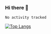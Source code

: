 ### Hi there 👋

<!--
**Alicechui/Alicechui** is a ✨ _special_ ✨ repository because its `README.md` (this file) appears on your GitHub profile.

Here are some ideas to get you started:

- 🔭 I’m currently working on ...
- 🌱 I’m currently learning ...
- 👯 I’m looking to collaborate on ...
- 🤔 I’m looking for help with ...
- 💬 Ask me about ...
- 📫 How to reach me: ...
- 😄 Pronouns: ...
- ⚡ Fun fact: ...
          SHOW_LINES_OF_CODE: "True"
          SHOW_TOTAL_CODE_TIME: "True"
          SHOW_PROFILE_VIEWS: "True"
          SHOW_COMMIT: "True"
          SHOW_DAYS_OF_WEEK: "True"
          SHOW_LANGUAGE: "True"
          SHOW_LANGUAGE_PER_REPO: "True"
          SHOW_LOC_CHART: "True"
-->

<!--START_SECTION:waka-->

```text
No activity tracked
```

<!--END_SECTION:waka-->
[![Top Langs](https://github-readme-stats.vercel.app/api/top-langs/?username=Alicechui&layout=compact)](https://github.com/Alicechui/github-readme-stats)

<!--SHOW_LINES_OF_CODE stars-->
<!--SHOW_LINES_OF_CODE ends-->



<!--START_SECTION:SHOW_PROFILE_VIEWS-->
<!--END_SECTION:SHOW_PROFILE_VIEWS-->

<!--START_SECTION: SHOW_DAYS_OF_WEEK-->
<!--END_SECTION: SHOW_DAYS_OF_WEEK-->

<!--START_SECTION: SHOW_LANGUAGE-->
<!--END_SECTION: SHOW_LANGUAGE-->

